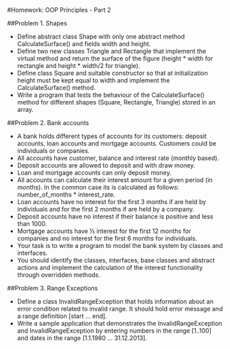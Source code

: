 #Homework: OOP Principles - Part 2

##Problem 1. Shapes

* Define abstract class Shape with only one abstract method CalculateSurface() and fields width and height.
* Define two new classes Triangle and Rectangle that implement the virtual method and return the surface of the figure (height * width for rectangle and height * width/2 for triangle).
* Define class Square and suitable constructor so that at initialization height must be kept equal to width and implement the CalculateSurface() method.
* Write a program that tests the behaviour of the CalculateSurface() method for different shapes (Square, Rectangle, Triangle) stored in an array.

##Problem 2. Bank accounts

* A bank holds different types of accounts for its customers: deposit accounts, loan accounts and mortgage accounts. Customers could be individuals or companies.
* All accounts have customer, balance and interest rate (monthly based).
 * Deposit accounts are allowed to deposit and with draw money.
 * Loan and mortgage accounts can only deposit money.
* All accounts can calculate their interest amount for a given period (in months). In the common case its is calculated as follows: number_of_months * interest_rate.
* Loan accounts have no interest for the first 3 months if are held by individuals and for the first 2 months if are held by a company.
* Deposit accounts have no interest if their balance is positive and less than 1000.
* Mortgage accounts have ½ interest for the first 12 months for companies and no interest for the first 6 months for individuals.
* Your task is to write a program to model the bank system by classes and interfaces.
* You should identify the classes, interfaces, base classes and abstract actions and implement the calculation of the interest functionality through overridden methods.

##Problem 3. Range Exceptions

* Define a class InvalidRangeException<T> that holds information about an error condition related to invalid range. It should hold error message and a range definition [start … end].
* Write a sample application that demonstrates the InvalidRangeException<int> and InvalidRangeException<DateTime> by entering numbers in the range [1..100] and dates in the range [1.1.1980 … 31.12.2013].